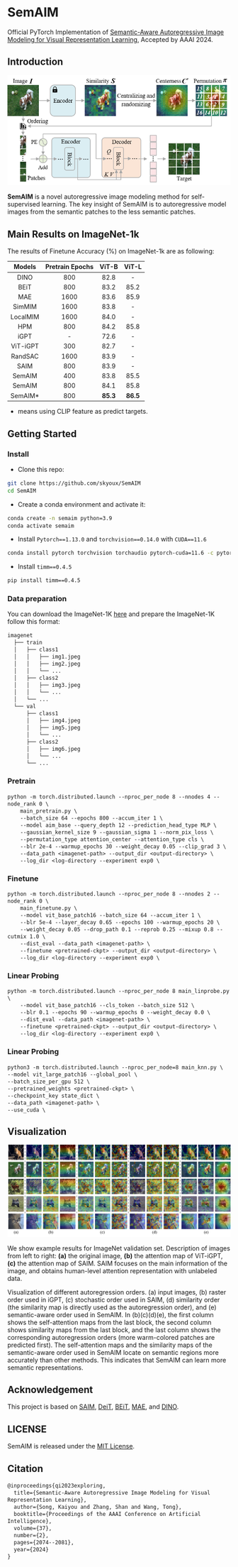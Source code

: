 # SemAIM
Official PyTorch Implementation of [Semantic-Aware Autoregressive Image Modeling for Visual Representation Learning](https://arxiv.org/abs/2312.xxxx), Accepted by AAAI 2024.
## Introduction
![Pipeline](./figures/SemAIM.png)

**SemAIM** is a novel autoregressive image modeling method for self-supervised learning. The key insight of SemAIM is to autoregressive model images from the semantic patches to the less semantic patches.

## Main Results on ImageNet-1k

The results of Finetune Accuracy (%) on ImageNet-1k are as following:

|  Models  | Pretrain Epochs |   ViT-B     |    ViT-L    |
| :------: | :-------------: | :---------: | :---------: |
|   DINO   |       800       |    82.8     |     -       |
|   BEiT   |       800       |    83.2     |     85.2    |
|   MAE    |      1600       |    83.6     |     85.9    |
|  SimMIM  |      1600       |    83.8     |     -       |
| LocalMIM |      1600       |    84.0     |     -       |
|   HPM    |       800       |    84.2     |     85.8    |
|   iGPT   |        -        |    72.6     |     -       |
| ViT-iGPT |       300       |    82.7     |     -       |
| RandSAC  |      1600       |    83.9     |     -       |
|   SAIM   |       800       |    83.9     |     -       |
|  SemAIM  |       400       |    83.8     |     85.5    |
|  SemAIM  |       800       |    84.1     |     85.8    |
|  SemAIM* |       800       |  **85.3**   |   **86.5**  |

* means using CLIP feature as predict targets.

## Getting Started

### Install
- Clone this repo:

```bash
git clone https://github.com/skyoux/SemAIM
cd SemAIM
```

- Create a conda environment and activate it:
```bash
conda create -n semaim python=3.9
conda activate semaim
```

- Install `Pytorch==1.13.0` and `torchvision==0.14.0` with `CUDA==11.6`

```bash
conda install pytorch torchvision torchaudio pytorch-cuda=11.6 -c pytorch -c nvidia
```

- Install `timm==0.4.5`

```bash
pip install timm==0.4.5
```

### Data preparation

You can download the ImageNet-1K [here](https://image-net.org) and prepare the ImageNet-1K follow this format:
```tree data
imagenet
  ├── train
  │   ├── class1
  │   │   ├── img1.jpeg
  │   │   ├── img2.jpeg
  │   │   └── ...
  │   ├── class2
  │   │   ├── img3.jpeg
  │   │   └── ...
  │   └── ...
  └── val
      ├── class1
      │   ├── img4.jpeg
      │   ├── img5.jpeg
      │   └── ...
      ├── class2
      │   ├── img6.jpeg
      │   └── ...
      └── ...
```

### Pretrain
```shell
python -m torch.distributed.launch --nproc_per_node 8 --nnodes 4 --node_rank 0 \
    main_pretrain.py \
    --batch_size 64 --epochs 800 --accum_iter 1 \
    --model aim_base --query_depth 12 --prediction_head_type MLP \
    --gaussian_kernel_size 9 --gaussian_sigma 1 --norm_pix_loss \
    --permutation_type attention_center --attention_type cls \
    --blr 2e-4 --warmup_epochs 30 --weight_decay 0.05 --clip_grad 3 \
    --data_path <imagenet-path> --output_dir <output-directory> \
    --log_dir <log-directory --experiment exp0 \
```

### Finetune
```shell
python -m torch.distributed.launch --nproc_per_node 8 --nnodes 2 --node_rank 0 \
    main_finetune.py \
    --model vit_base_patch16 --batch_size 64 --accum_iter 1 \
    --blr 5e-4 --layer_decay 0.65 --epochs 100 --warmup_epochs 20 \
    --weight_decay 0.05 --drop_path 0.1 --reprob 0.25 --mixup 0.8 --cutmix 1.0 \
    --dist_eval --data_path <imagenet-path> \
    --finetune <pretrained-ckpt> --output_dir <output-directory> \
    --log_dir <log-directory --experiment exp0 \
```

### Linear Probing
```shell
python -m torch.distributed.launch --nproc_per_node 8 main_linprobe.py \
    --model vit_base_patch16 --cls_token --batch_size 512 \
    --blr 0.1 --epochs 90 --warmup_epochs 0 --weight_decay 0.0 \
    --dist_eval --data_path <imagenet-path> \
    --finetune <pretrained-ckpt> --output_dir <output-directory> \
    --log_dir <log-directory --experiment exp0 \
```

### Linear Probing
```shell
python3 -m torch.distributed.launch --nproc_per_node=8 main_knn.py \
--model vit_large_patch16 --global_pool \
--batch_size_per_gpu 512 \
--pretrained_weights <pretrained-ckpt> \
--checkpoint_key state_dict \
--data_path <imagenet-path> \
--use_cuda \
```

## Visualization

![SemAIM-visualization](./figures/visualization.png)

We show example results for ImageNet validation set. Description of images from left to right: **(a)** the original image, **(b)** the attention map of ViT-iGPT, **(c)** the attention map of SAIM. SAIM focuses on the main information of the image, and obtains human-level attention representation with unlabeled data.

Visualization of different autoregression orders. (a) input images, (b) raster order used in iGPT, (c) stochastic order used in SAIM, (d) similarity order (the similarity map is directly used as the autoregression order), and (e) semantic-aware order used in SemAIM. In (b)(c)(d)(e), the first column shows the self-attention maps from the last block, the second column shows similarity maps from the last block, and the last column shows the corresponding autoregression orders (more warm-colored patches are predicted first).
The self-attention maps and the similarity maps of the semantic-aware order used in SemAIM locate on semantic regions more accurately than
other methods. This indicates that SemAIM can learn more semantic representations.

## Acknowledgement

This project is based on [SAIM](https://github.com/qiy20/SAIM), [DeiT](https://github.com/facebookresearch/deit), [BEiT](https://github.com/microsoft/unilm/tree/master/beit), [MAE](https://github.com/facebookresearch/mae), and [DINO](https://github.com/facebookresearch/dino).

## LICENSE

SemAIM is released under the [MIT License](./LICENSE).

## Citation

```
@inproceedings{qi2023exploring,
  title={Semantic-Aware Autoregressive Image Modeling for Visual Representation Learning},
  author={Song, Kaiyou and Zhang, Shan and Wang, Tong},
  booktitle={Proceedings of the AAAI Conference on Artificial Intelligence},
  volume={37},
  number={2},
  pages={2074--2081},
  year={2024}
}
```

